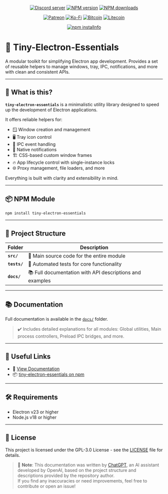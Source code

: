 <div align="center">
<p>
    <a href="https://discord.gg/TgHdvJd"><img src="https://img.shields.io/discord/413193536188579841?color=7289da&logo=discord&logoColor=white" alt="Discord server" /></a>
    <a href="https://www.npmjs.com/package/tiny-electron-essentials"><img src="https://img.shields.io/npm/v/tiny-electron-essentials.svg?maxAge=3600" alt="NPM version" /></a>
    <a href="https://www.npmjs.com/package/tiny-electron-essentials"><img src="https://img.shields.io/npm/dt/tiny-electron-essentials.svg?maxAge=3600" alt="NPM downloads" /></a>
</p>
<p>
    <a href="https://www.patreon.com/JasminDreasond"><img src="https://img.shields.io/badge/donate-patreon-F96854.svg?logo=patreon" alt="Patreon" /></a>
    <a href="https://ko-fi.com/jasmindreasond"><img src="https://img.shields.io/badge/donate-ko%20fi-29ABE0.svg?logo=ko-fi" alt="Ko-Fi" /></a>
    <a href="https://chain.so/address/BTC/bc1qnk7upe44xrsll2tjhy5msg32zpnqxvyysyje2g"><img src="https://img.shields.io/badge/donate-bitcoin-F7931A.svg?logo=bitcoin" alt="Bitcoin" /></a>
    <a href="https://chain.so/address/LTC/ltc1qchk520v4u8334n5dntmgeja55gc5g5rrkgpd4f"><img src="https://img.shields.io/badge/donate-litecoin-345D9D.svg?logo=litecoin" alt="Litecoin" /></a>
</p>
<p>
    <a href="https://nodei.co/npm/tiny-electron-essentials/"><img src="https://nodei.co/npm/tiny-electron-essentials.png?downloads=true&stars=true" alt="npm installnfo" /></a>
</p>
</div>

# 🚀 Tiny-Electron-Essentials

A modular toolkit for simplifying Electron app development.
Provides a set of reusable helpers to manage windows, tray, IPC, notifications, and more with clean and consistent APIs.

---

## 🧠 What is this?

**`tiny-electron-essentials`** is a minimalistic utility library designed to speed up the development of Electron applications.

It offers reliable helpers for:

* 🪟 Window creation and management
* 🖥️ Tray icon control
* 🔗 IPC event handling
* 🔔 Native notifications
* 🏗️ CSS-based custom window frames
* 🔥 App lifecycle control with single-instance locks
* 🌐 Proxy management, file loaders, and more

Everything is built with clarity and extensibility in mind.

---

## 📦 NPM Module

```bash
npm install tiny-electron-essentials
```

---

## 📂 Project Structure

| Folder       | Description                                              |
| ------------ | -------------------------------------------------------- |
| **`src/`**   | 🧠 Main source code for the entire module                |
| **`tests/`** | 🧪 Automated tests for core functionality                |
| **`docs/`**  | 📚 Full documentation with API descriptions and examples |

---

## 📚 Documentation

Full documentation is available in the [`docs/`](./docs) folder.

> ✔️ Includes detailed explanations for all modules:
> Global utilities, Main process controllers, Preload IPC bridges, and more.

---

## 🔗 Useful Links

* 🧠 [View Documentation](./docs)
* 📦 [tiny-electron-essentials on npm](https://www.npmjs.com/package/tiny-electron-essentials)

---

## 🛠️ Requirements

* Electron v23 or higher
* Node.js v18 or higher

---

## 📝 License

This project is licensed under the GPL-3.0 License - see the [LICENSE](LICENSE) file for details.

> 🧠 **Note**: This documentation was written by [ChatGPT](https://openai.com/chatgpt), an AI assistant developed by OpenAI, based on the project structure and descriptions provided by the repository author.  
> If you find any inaccuracies or need improvements, feel free to contribute or open an issue!